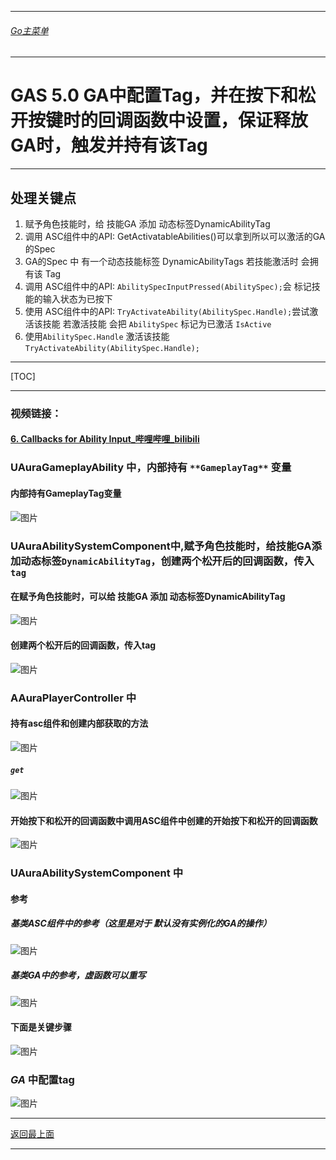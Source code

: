 ___________________________________________________________________________________________
###### [Go主菜单](../MainMenu.md)
___________________________________________________________________________________________

# GAS 5.0 GA中配置Tag，并在按下和松开按键时的回调函数中设置，保证释放GA时，触发并持有该Tag
___________________________________________________________________________________________
## 处理关键点
1. 赋予角色技能时，给 技能GA 添加 动态标签DynamicAbilityTag
2. 调用 ASC组件中的API: GetActivatableAbilities()可以拿到所以可以激活的GA的Spec
3. GA的Spec 中 有一个动态技能标签 DynamicAbilityTags 若技能激活时 会拥有该 Tag
4. 调用 ASC组件中的API: `AbilitySpecInputPressed(AbilitySpec);`会 标记技能的输入状态为已按下
5. 使用 ASC组件中的API: `TryActivateAbility(AbilitySpec.Handle);`尝试激活该技能 若激活技能 会把 `AbilitySpec` 标记为已激活 `IsActive`
6. 使用`AbilitySpec.Handle` 激活该技能`TryActivateAbility(AbilitySpec.Handle);`
___________________________________________________________________________________________

[TOC]

___________________________________________________________________________________________


### 视频链接：
####  [6. Callbacks for Ability Input_哔哩哔哩_bilibili]("https://www.bilibili.com/video/BV1JD421E7yC?p=100&vd_source=9e1e64122d802b4f7ab37bd325a89e6c")
### UAuraGameplayAbility 中，内部持有 `**GameplayTag**` 变量
#### 内部持有GameplayTag变量  
![图片](https://github.com/liyunlong618/LiYunLongKnowledgeLibrary/blob/main/UECPP/Models/GAS/GAS_2_Aura/DetailContent/Image/GAS_030/121074_517762.png?raw=true)
### UAuraAbilitySystemComponent中,赋予角色技能时，给技能GA添加动态标签`DynamicAbilityTag`，创建两个松开后的回调函数，传入`tag`
#### 在赋予角色技能时，可以给 技能GA 添加 动态标签DynamicAbilityTag  
![图片](https://github.com/liyunlong618/LiYunLongKnowledgeLibrary/blob/main/UECPP/Models/GAS/GAS_2_Aura/DetailContent/Image/GAS_030/427853_834671.png?raw=true)
#### 创建两个松开后的回调函数，传入tag  
![图片](https://github.com/liyunlong618/LiYunLongKnowledgeLibrary/blob/main/UECPP/Models/GAS/GAS_2_Aura/DetailContent/Image/GAS_030/178833_734865.png?raw=true)
### AAuraPlayerController 中
#### 持有asc组件和创建内部获取的方法  
![图片](https://github.com/liyunlong618/LiYunLongKnowledgeLibrary/blob/main/UECPP/Models/GAS/GAS_2_Aura/DetailContent/Image/GAS_030/810568_769206.png?raw=true)
##### `get`
![图片](https://github.com/liyunlong618/LiYunLongKnowledgeLibrary/blob/main/UECPP/Models/GAS/GAS_2_Aura/DetailContent/Image/GAS_030/375492_734600.png?raw=true)
#### 开始按下和松开的回调函数中调用ASC组件中创建的开始按下和松开的回调函数  
![图片](https://github.com/liyunlong618/LiYunLongKnowledgeLibrary/blob/main/UECPP/Models/GAS/GAS_2_Aura/DetailContent/Image/GAS_030/529970_651798.png?raw=true)
### UAuraAbilitySystemComponent 中
#### 参考
##### 基类ASC组件中的参考（这里是对于 默认没有实例化的GA的操作）  
![图片](https://github.com/liyunlong618/LiYunLongKnowledgeLibrary/blob/main/UECPP/Models/GAS/GAS_2_Aura/DetailContent/Image/GAS_030/375713_800460.png?raw=true)
##### 基类GA中的参考，虚函数可以重写  
![图片](https://github.com/liyunlong618/LiYunLongKnowledgeLibrary/blob/main/UECPP/Models/GAS/GAS_2_Aura/DetailContent/Image/GAS_030/659059_266506.png?raw=true)
#### **下面是关键步骤**</font>
     
![图片](https://github.com/liyunlong618/LiYunLongKnowledgeLibrary/blob/main/UECPP/Models/GAS/GAS_2_Aura/DetailContent/Image/GAS_030/822520_105846.png?raw=true)
### ***GA*** 中配置tag
     
![图片](https://github.com/liyunlong618/LiYunLongKnowledgeLibrary/blob/main/UECPP/Models/GAS/GAS_2_Aura/DetailContent/Image/GAS_030/165062_732171.png?raw=true)

___________________________________________________________________________________________

[返回最上面](#Go主菜单)
___________________________________________________________________________________________